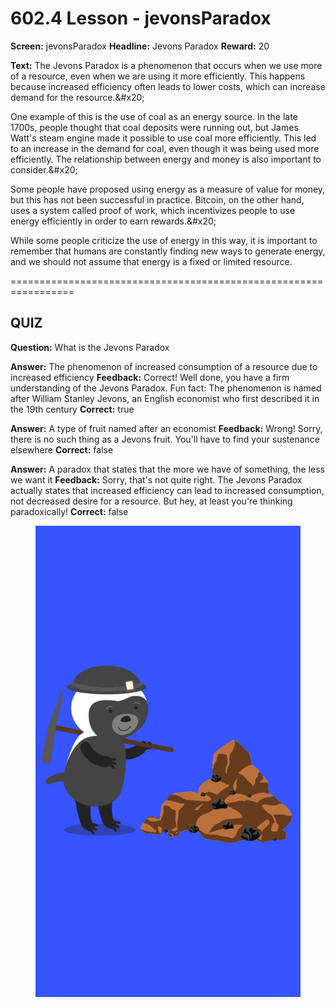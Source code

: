 # 602.4 Lesson - jevonsParadox

**Screen:** jevonsParadox
**Headline:** Jevons Paradox
**Reward:** 20

**Text:** The Jevons Paradox is a phenomenon that occurs when we use more of a resource, even when we are using it more efficiently. This happens because increased efficiency often leads to lower costs, which can increase demand for the resource.&amp;#x20;

One example of this is the use of coal as an energy source. In the late 1700s, people thought that coal deposits were running out, but James Watt&#x27;s steam engine made it possible to use coal more efficiently. This led to an increase in the demand for coal, even though it was being used more efficiently. The relationship between energy and money is also important to consider.&amp;#x20;

Some people have proposed using energy as a measure of value for money, but this has not been successful in practice. Bitcoin, on the other hand, uses a system called proof of work, which incentivizes people to use energy efficiently in order to earn rewards.&amp;#x20;

While some people criticize the use of energy in this way, it is important to remember that humans are constantly finding new ways to generate energy, and we should not assume that energy is a fixed or limited resource.


=================================================================

## QUIZ

**Question:** What is the Jevons Paradox

**Answer:** The phenomenon of increased consumption of a resource due to increased efficiency
**Feedback:** Correct! Well done, you have a firm understanding of the Jevons Paradox. Fun fact: The phenomenon is named after William Stanley Jevons, an English economist who first described it in the 19th century
**Correct:** true

**Answer:** A type of fruit named after an economist
**Feedback:** Wrong! Sorry, there is no such thing as a Jevons fruit. You&#x27;ll have to find your sustenance elsewhere
**Correct:** false

**Answer:** A paradox that states that the more we have of something, the less we want it
**Feedback:** Sorry, that&#x27;s not quite right. The Jevons Paradox actually states that increased efficiency can lead to increased consumption, not decreased desire for a resource. But hey, at least you&#x27;re thinking paradoxically!
**Correct:** false


<figure><img src="../.gitbook/assets/602-04.png" alt=""><figcaption></figcaption></figure>


